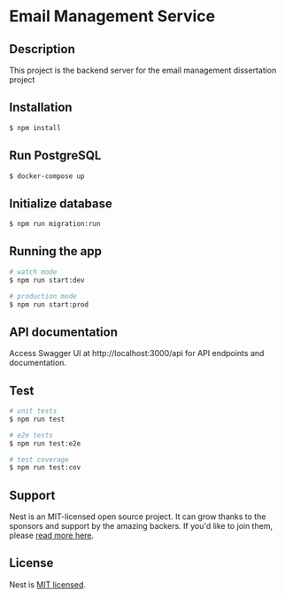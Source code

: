 # Email Management Service

## Description
This project is the backend server for the email management dissertation project

## Installation

```bash
$ npm install
```

## Run PostgreSQL
```bash
$ docker-compose up
```

## Initialize database
```bash
$ npm run migration:run
```

## Running the app
```bash
# watch mode
$ npm run start:dev

# production mode
$ npm run start:prod
```

## API documentation
Access Swagger UI at http://localhost:3000/api for API endpoints and documentation.

## Test

```bash
# unit tests
$ npm run test

# e2e tests
$ npm run test:e2e

# test coverage
$ npm run test:cov
```

## Support

Nest is an MIT-licensed open source project. It can grow thanks to the sponsors and support by the amazing backers. If you'd like to join them, please [read more here](https://docs.nestjs.com/support).

## License

Nest is [MIT licensed](LICENSE).
